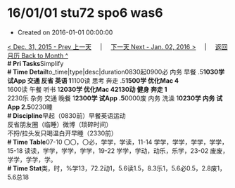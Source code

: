 # 16/01/01 stu72 spo6 was6

* Created on 2016-01-01 00:00:00

[&lt; Dec. 31, 2015 - Prev 上一天](../../2015/12/d31.md)     \|     [下一天 Next - Jan. 02, 2016 &gt;](d02.md)     \|     [返回月历 Back to Month ^](index.md)   
**\# Pri Tasks**Simplify  
**\# Time Detail**to\_time\|type\|desc\|duration0830起0900必 内务 早餐 .5**1030学 试App 交通 反省 英语 1**1100读 思考 奔走 .5**1500学 优化Mac 4**  
1600读 午餐 听书 1**2030学 优化Mac 42130动 健身 奔走 1**  
2230乐 杂务 交通 晚餐 1**2300学 试App .5**0000废 内务 洗澡 1**0230学 内务 试App 2.5**0230睡  
**\# Discipline**早起（0830前）早餐英语运动  
反省朋友圈（临睡）微博（琐碎时间）  
不捋/拉头发只喝温白开早睡（2330前）  
**\# Time Table**07-10 〇〇，〇必，学学，学读，11-14 学学，学学，学学，学学，15-18 读读，学学，学学，学学，19-22 学学，学动，动乐，乐学，23-02 废废，学学，学学，学。  
**\# Time Stat**类，时，%学13，72.2动1，5.6读1.5，8.3乐1，5.6必0.5，2.8废1，5.6总18

